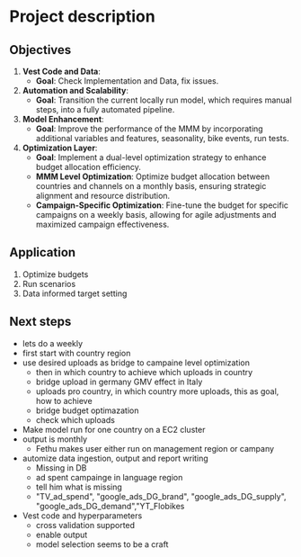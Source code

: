 # Project description
## Objectives
1. **Vest Code and Data**:
   - **Goal**: Check Implementation and Data, fix issues.
2. **Automation and Scalability**:
   - **Goal**: Transition the current locally run model, which requires manual steps, into a fully automated pipeline.
3. **Model Enhancement**:
   - **Goal**: Improve the performance of the MMM by incorporating additional variables and features, seasonality, bike events, run tests.
4. **Optimization Layer**:
   - **Goal**: Implement a dual-level optimization strategy to enhance budget allocation efficiency.
   - **MMM Level Optimization**: Optimize budget allocation between countries and channels on a monthly basis, ensuring strategic alignment and resource distribution.
   - **Campaign-Specific Optimization**: Fine-tune the budget for specific campaigns on a weekly basis, allowing for agile adjustments and maximized campaign effectiveness.

## Application

1. Optimize budgets
2. Run scenarios
3. Data informed target setting

## Next steps
* lets do a weekly
* first start with country region
* use desired uploads as bridge to campaine level optimization
    * then in which country to achieve which uploads in country
    * bridge upload in germany GMV effect in Italy
    * uploads pro country, in which country more uploads, this as goal, how to achieve
    * bridge budget optimazation
    * check which uploads
* Make model run for one country on a EC2 cluster
* output is monthly
    * Fethu makes user
    either run on management region or campany
* automize data ingestion, output and report writing
    * Missing in DB
    * ad spent campainge in language region
    * tell him what is missing
    * "TV_ad_spend", "google_ads_DG_brand",	"google_ads_DG_supply",	"google_ads_DG_demand","YT_Flobikes
* Vest code and hyperparameters
    * cross validation supported
    * enable output
    * model selection seems to be a craft

